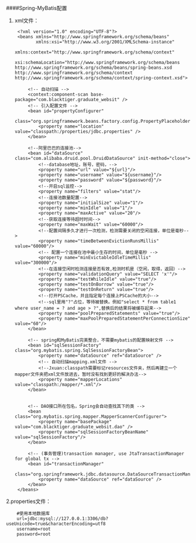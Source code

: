####Spring-MyBatis配置

1. xml文件：

		<?xml version="1.0" encoding="UTF-8"?>
		<beans xmlns="http://www.springframework.org/schema/beans"
		       xmlns:xsi="http://www.w3.org/2001/XMLSchema-instance"
		       xmlns:context="http://www.springframework.org/schema/context"
		       xsi:schemaLocation="http://www.springframework.org/schema/beans http://www.springframework.org/schema/beans/spring-beans.xsd http://www.springframework.org/schema/context http://www.springframework.org/schema/context/spring-context.xsd">
		
		    <!-- 自动扫描 -->
		    <context:component-scan base-package="com.blacktiger.graduate_websit" />
		    <!-- 引入配置文件 -->
		    <bean id="propertyConfigurer"
		          class="org.springframework.beans.factory.config.PropertyPlaceholderConfigurer">
		        <property name="location" value="classpath:/properties/jdbc.properties" />
		    </bean>
		
		    <!--阿里巴巴的连接池-->
		    <bean id="dataSource" class="com.alibaba.druid.pool.DruidDataSource" init-method="close">
		        <!--database地址，账号，密码，-->
		        <property name="url" value="${url}"/>
		        <property name="username" value="${username}"/>
		        <property name="password" value="${password}"/>
		        <!--开启sql监控-->
		        <property name="filters" value="stat"/>
		        <!--连接池数量配置-->
		        <property name="initialSize" value="1"/>
		        <property name="minIdle" value="1"/>
		        <property name="maxActive" value="20"/>
		        <!--获取连接等待超时时间-->
		        <property name="maxWait" value="60000"/>
		        <!--配置间隔多久才进行一次检测，检测需要关闭的空闲连接，单位是毫秒-->
		        <property name="timeBetweenEvictionRunsMillis" value="60000"/>
		        <!-- 配置一个连接在池中最小生存的时间，单位是毫秒 -->
		        <property name="minEvictableIdleTimeMillis" value="300000"/>
		        <!--在连接空闲时检测连接是否有效,检测时机是（空闲，取得，返回）-->
		        <property name="validationQuery" value="SELECT 'x'"/>
		        <property name="testWhileIdle" value="true"/>
		        <property name="testOnBorrow" value="true"/>
		        <property name="testOnReturn" value="true"/>
		        <!--打开PSCache，并且指定每个连接上PSCache的大小-->
		        <!--sql里用"?"占位，等待被替换。例如"select * from table1 where user_name = ? and age > ?",替换后的结果将被缓存起来-->
		        <property name="poolPreparedStatements" value="true"/>
		        <property name="maxPoolPreparedStatementPerConnectionSize" value="60"/>
		    </bean>
		
		    <!-- spring和MyBatis完美整合，不需要mybatis的配置映射文件 -->
		    <bean id="sqlSessionFactory" class="org.mybatis.spring.SqlSessionFactoryBean">
		        <property name="dataSource" ref="dataSource" />
		        <!-- 自动扫描mapping.xml文件 -->
		        <!--Jxuan:classpath需要标记resources文件夹，然后再建立一个mapper文件夹把xml文件放进去，暂时没有找到更好的解决办法-->
		        <property name="mapperLocations" value="classpath:/mapper/*.xml"/>
		    </bean>
		
		
		    <!-- DAO接口所在包名，Spring会自动查找其下的类 -->
		    <bean class="org.mybatis.spring.mapper.MapperScannerConfigurer">
		        <property name="basePackage" value="com.blacktiger.graduate_websit.dao" />
		        <property name="sqlSessionFactoryBeanName" value="sqlSessionFactory"/>
		    </bean>
		
		    <!-- (事务管理)transaction manager, use JtaTransactionManager for global tx -->
		    <bean id="transactionManager"
		          class="org.springframework.jdbc.datasource.DataSourceTransactionManager">
		        <property name="dataSource" ref="dataSource" />
		    </bean>
		</beans>

2.properties文件：

        #使用本地数据库
        url=jdbc:mysql://127.0.0.1:3306/db?useUnicode=true&characterEncoding=utf8
        username=root
        password=root